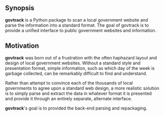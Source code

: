 ## Synopsis

**govtrack** is a Python package to scan a local government website and parse
the information into a standard format.
The goal of govtrack is to provide a unified interface to public government
websites and information.

## Motivation

**govtrack** was born out of a frustration with the often haphazard layout and
design of local government websites.  Without a standard style and presentation
format, simple information, such as which day of the week is garbage collected,
can be remarkably difficult to find and understand.

Rather than attempt to convince each of the thousands of local governments to
agree upon a standard web design, a more realistic solution is to simply parse
and extract the data in whatever format it is presented and provide it through
an entirely separate, alternate interface.

**govtrack**'s goal is to provided the back-end parsing and repackaging.
